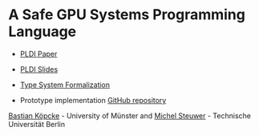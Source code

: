 # A Safe GPU Systems Programming Language

- [PLDI Paper](https://michel.steuwer.info/files/publications/2024/PLDI-2024.pdf)
- [PLDI Slides](https://github.com/descend-lang/descend-lang.github.io/blob/main/pldi2024-slides.pdf)
- [Type System Formalization](https://github.com/descend-lang/descend-lang.github.io/blob/main/TypeSystemFormalization.pdf)

- Prototype implementation [GitHub repository](https://github.com/descend-lang/descend)

[Bastian Köpcke](https://www.uni-muenster.de/PVS/personen/koepcke.html) - University of Münster and [Michel Steuwer](https://michel.steuwer.info) - Technische Universität Berlin
